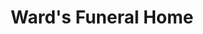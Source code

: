 ---
title: "Ward's Funeral Home"
url: /castleblayney/wards-funeral-home/
shop: funeral directors
---